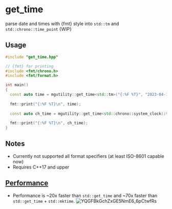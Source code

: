 # get_time
parse date and times with {fmt} style into `std::tm` and `std::chrono::time_point` {WIP} 

## Usage
```C++
#include "get_time.hpp"

// {fmt} for printing
#include <fmt/chrono.h>
#include <fmt/format.h>

int main()
{
  const auto time = mgutility::get_time<std::tm>("{:%F %T}", "2023-04-16 00:05:23");
  
  fmt::print("{:%F %T}\n", time);
  
  const auto ch_time = mgutility::get_time<std::chrono::system_clock::time_point>("{:%F %T}", "2023-04-16 00:05:23");
  
  fmt::print("{:%F %T}\n", ch_time);
}
```

## Notes
- Currently not supported all format specifiers (at least ISO-8601 capable now)
- Requires C++17 and upper

## [Performance](https://quick-bench.com/q/7ZBif24sf4xzkCvcJW5eKc52k4I)
- Performance is ~20x faster than `std::get_time` and ~70x faster than `std::get_time` + `std::mktime`.
![YQGFBkGchZxGE5NmE6_6pCtwfRs](https://user-images.githubusercontent.com/12413639/232600915-000eedc2-8fb7-448f-9266-1fad0e751fa2.png)


